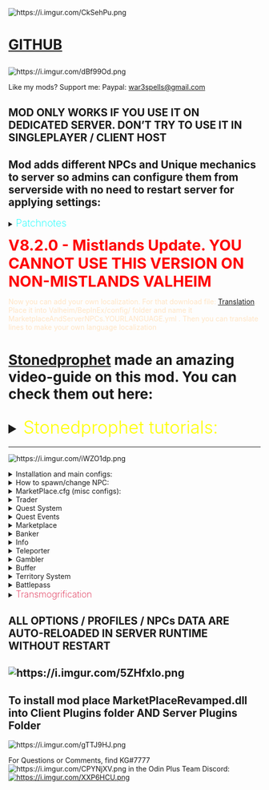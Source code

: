 <p><img src="https://i.imgur.com/CkSehPu.png" alt="https://i.imgur.com/CkSehPu.png"></p>
<h1>
<p><a href="https://github.com/war3i4i/Marketplace">GITHUB</a></p>
</h1>
<p><img src="https://i.imgur.com/dBf99Od.png" alt="https://i.imgur.com/dBf99Od.png"></p>
<p>Like my mods? Support me:
Paypal: <a href="mailto:war3spells@gmail.com">war3spells@gmail.com</a></p>
<h2>MOD ONLY WORKS IF YOU USE IT ON DEDICATED SERVER. DON’T TRY TO USE IT IN SINGLEPLAYER / CLIENT HOST</h2>
<h2>Mod adds different NPCs and Unique mechanics to server so admins can configure them from serverside with no need to restart server for applying settings:</h2>
<details>
  <summary><b><span style="color:aqua;font-weight:200;font-size:20px">
    Patchnotes
</span></b></summary>
<table>
<thead>
<tr>
<th>Version</th>
<th>Changes</th>
</tr>
</thead>
<tbody>
<tr>
<td>7.7.1</td>
<td>1) Now skill level as quest REWARD will not give skill levels if skill level is 0 (professions)<br/>2) Now all configs (including discord config, territory config and MAIN config (that also got changed) ) updating in server runtime without restart<br/>3) Changed discord connector config so you can write your own messages using {0] {1} {2} string formatting<br/>4) Fixed some patrol errors<br/>5) NPC that visible on map will be displayed as quest complete icon if its Talk quest target<br/>6) Fixed bug where every player would be an owner of any admin zone<br/>New territory flags<br/>7) NPC’s now can move if you set their patrol data (example: X0, Y0, X1, Y1, X2, Y2 and so on)<br/>8) Added new NPC name <icon> tag that allows you to add icon to NPC (exampe: <icon>Hammer</icon>), icon may be in-game monster, item or teleporter icon<br/>9) Added caching of teleporter icons<br/>10) Added /zones command to show zones in world<br/>11) Added F8 client GUI to create/remove/edit zones<br/>12) Added new NPC that’s visible on map<br/>13) Added caching of quest descriptions<br/>14) Quests now may have multiple restrictions</td>
</tr>
<tr>
<td>7.7.2-7.7.6</td>
<td>1) Small bugfixes<br/>2) Fixed npc patrol dropping underground because of no collision check<br/>3) Added isModed = true flag for valheim<br/>4) New territory flags were added: CustomPaint, LimitZoneHeight</td>
</tr>
<tr>
<td>7.7.7</td>
<td>1) Max accepted quest count now controlled by option in serverside<br/>2) Updated accepted quests UI. Added scrollview so you can see a lot of quests now. Also accepted quests UI now expandable in height if you drag its bottom border<br/>3) Fixed visible on map npc icon giving error<br/>4) Fixed patrol npc skyrocket in sky</td>
</tr>
<tr>
<td>7.7.8</td>
<td>1) Fixed Jewelcrafting incompatibility<br/>2) Added new API methods for my server control bot</td>
</tr>
<tr>
<td>7.7.9-7.8.2</td>
<td>1) Added new mechanic: Battlepass. (Still it test so no guides atm)<br/>2) Fixed marketplace default NPC models being able to go through (model collider issues)<br/>3) Added marketplace comptibility with ANY EIDF (Extended Item Data Framework) mod, such as my Transmogrification, Jewelcrafting, EpicLoot and so on<br/>4) Items in marketplace now have tooltip in right side with item stats and additional mod effects<br/>5) Added new quest Requirement: HasItem. Example: HasItem: Coins, 500<br/>6) Added new territory flags: LimitZoneHeight, CustomPaint<br/>7) Some additional optimizations<br/>8) Quest system improvements in terms of serverside crashes</td>
</tr>
<tr>
<td>7.8.3</td>
<td>1) Changed marketplace fonts and optimized UI<br/>2) Battlepass fixes<br/>3) Webhooks now having <color> richtext removed</td>
</tr>
<tr>
<td>7.8.4</td>
<td>1) Added german + portugese languages support<br/>2) HOTFIX for bug that doesn’t allow mod to work</td>
</tr>
<tr>
<td>7.8.5</td>
<td>1) Fixed cooking skill bug<br/>2) Fixed marketplace UI sorting by itemname/price/amount/seller text disappear on click</td>
</tr>
<tr>
<td>7.8.6</td>
<td>1) Added Korean language support<br/>2) Fixed possible EIDF item dupe</td>
</tr>
<tr>
<td>7.8.7</td>
<td>1) Now collect and craft quests may also have target level<br/>2) Fixed JC api<br/>3) Added new trader UI buttons: x1, x5, x10, x100</td>
</tr>
<tr>
<td>7.8.8</td>
<td>Fixed Previous Version</td>
</tr>
<tr>
<td>7.8.9</td>
<td>Fixed kill quest sometimes giving double reward</td>
</tr>
<tr>
<td>7.9.0</td>
<td>Fixed problem where item with 5 sockets were shown as 4 sockets max</td>
</tr>
<tr>
<td>7.9.1-7.9.2</td>
<td>1) Bugfixes<br/>Increase max marketplace pric to 10 mil</td>
</tr>
<tr>
<td>7.9.3</td>
<td>Fixed new Jewelcrafting mod version problem with marketplace display</td>
</tr>
<tr>
<td>7.9.4</td>
<td>NPC’s now may have interact sound<br/>New Territory Flag: SnowMask (makes ground with snow only)<br/>New Territory Flag: NoItemLoss. On death inventory kept with player<br/>Bugfixes<br/>Added <speed> tag to Teleporter spot name (read Teleporter guides)<br/>Moved all system Guides to separated github page because of char limit</td>
</tr>
<tr>
<td>7.9.5-7.9.6</td>
<td>Fixed an issue with disconnecting players after few hours</td>
</tr>
<tr>
<td>7.9.7</td>
<td>Added 3 new options in NPC Fasion Menu: Text Font, Text Size, Test Height Offset</td>
</tr>
<tr>
<td>7.9.8</td>
<td>Now Admins using Debug Mod can remove slots (even Expired one’s) from marketplace by clicking “X” button in end of each slot</td>
</tr>
<tr>
<td>7.9.9</td>
<td>Fixed small marketplace bug on trying to sell items<br/>Now “NPC Model Override” can be literally ANYTHING in game: Piece objects (structures), Itemdrops, trees and so on<br/>Please use new model override feature on your own risk since its not being tested yet and may cause a lot of bugs. DO NOT USE VFX’s as model override or model will be gone. If you somehow failed NPC model override then write it chat /npc remove . That will cause all near NPC’s (5 meter range) be removed</td>
</tr>
<tr>
<td>7.9.10</td>
<td>Fixed KeyManager problem for server using same IP</td>
</tr>
<tr>
<td>8.0.0</td>
<td>1) Bugfixes<br/>2) Added new Premium System: Distanced UI that can use NPC profiles without interacting with NPCs. To use go to MarketplaceKG/PremiumSystem/ folder to  edit .cfg file. Hotkey to open UI is L. Alt + ~<br/>3) Added new NPC UI : Save/Load. Opens with C + Interact. Allows you to save NPC appearance and then load it back on another NPC. To save ALL NPCs in your location write /npc save in chat<br/>4) Replaced old localization on LocalizationManager. Now you can add your own localization. For that download file: <a href="https://pastebin.com/7z08xMQq">https://pastebin.com/7z08xMQq</a> . Place it into Valheim/BepInEx/config/ folder and name it MarketplaceAndServerNPCs.YOURLANGUAGE.yml . Then you can translate lines to make your own language localization</td>
</tr>
<tr>
<td>8.0.2</td>
<td>Added few log lines for PremiumSystem</td>
</tr>
<tr>
<td>8.1.0</td>
<td><span style="color:red;">BEFORE INSTALLING 8.1.0 VERSION MAKE SURE TO REMOVE ALL ITEMS FROM MARKETPLACE SINCE AFTER UPDATE IT WILL REMOVE ITEMS OWNERSHIP FROM ALL USERS. ALSO DO THE SAME FOR ALL PLAYER CREATED TERRITORIES<br/></span>New NPC (System) Added: Transmogrification (Paid feature only)<br/>New System added: Quest Events<br/>New quest reward added: Skill_EXP<br/>New quest restriction added: NotFinished<br/>Bugfixes<br/>Now NPC Sounds are mp3 files instead of wav<br/>Now Territories with at least one color less than 0 wont be displayed on map<br/>Added tooltips on hover on any quest reward or trader item<br/>If you will write [questID=autocomplete] then quest will be considered finished without completing it in NPC UI, it will be completed immediately when your quest target is done<br/></td>
</tr>
<tr>
<td>8.1.1</td>
<td>Returned Quest Journal (a little changed)<br/>Fixed NPC sound reverb problem<br/>Fixed player getting skill experience while attacking NPC</td>
</tr>
<tr>
<td>8.1.2</td>
<td>Fixed critical bug that didn’t allow players to join server</td>
</tr>
<tr>
<td>8.2.0</td>
<td>Now mod compatible with mistlands update<br/>Updated NPC + NPC Fashion UI’s<br/>Now Marketplace also saves Crafter Name + Crafter ID<br/>Updated transmog to use ItemDataManager. After update all transmogrified items will be nullified. But because of using ItemDataManager now transmog wont disappear when you upgrade an item + will have much less bugs (armor stand ad so on)<br/>New Territory flags added: NoMist, InfiniteEitr, InfiniteStamina<br/>Small Localization update</td>
</tr>
<tr>
<td>8.2.1</td>
<td>Fixed quest autocomplete tag problem on most quest types. Now it properly works on all Kill, Collect, Craft, Build type quests</td>
</tr>
<tr>
<td>8.2.3</td>
<td>Fixed Jewelcrafting compatibility. <br/>Added new VFX id: 21 to Transmogrification that allows people to chooce any effect manually. <br/>Fixed player territories map showup issue</td>
</tr>
<tr>
<td>8.2.4</td>
<td>Added MagicHeim API (Quest Reward Add MagicHeim EXP, Quest Restriction MagicHeim Level)<br/>Fixed compatibility issue with Marketplace Territories and Jere’s ExpandWorld</td>
</tr>
<tr>
<td>8.2.6</td>
<td>Updated to latest Valheim live version<br/>Added new &lt;image=link&gt; tag for quest name to show preview image<br/>Added PutAll button to Banker<br/>Added Periodic animation to NPC Fashion UI<br/>Fixed Premium UI syncing<br/>Added new territory flag: NoCreatureDrops</td>
</tr>
<tr>
<td>8.2.7</td>
<td>Added new trader format, now Trader may have up to 5 items to exchange in left and right side, also left side items may now also have level required<br/>Quests now may have multiple targets per one quest as rewards and requirements (same format with adding)<br/>Reworked Marketplace UI visuals<br/>Fixed a bug where marketplace prevented items from being able to change rotation / roll<br/>Some code optimizations<br/>Now if you press RIGHT mouse button on “Receive Income” button in Marketplace then income will be added directly to your banker</td>
</tr>
<tr>
<td>8.2.8</td>
<td>All data in DO NOT TOUCH folder now decrypted. Keep in mind that you can’t change that in runtime and if you edit .json file then do it on your own risk<br/>Changed NPC Save / Load UI, changed Marketplace UI, changed Premium UI<br/>Added IsVIP restriction for quests (quest will be shown only for VIP’s)<br/>Fixed trader NeedToKnowMaterial items appear if player doesn’t know materials<br/>Now you can buy particular amount of items from stack in Marketplace<br/>Updated KeyManager<br/>Items in Marketplace cannot be Expired anymore</td>
</tr>
<tr>
<td>8.3.0</td>
<td>Updated for new Valheim version<br/>Bugfixes<br/>Added  Marketplace_GOBLIN, Marketplace_SKELETON, Marketplace_QUESTBOARD, Marketplace_TELEPORTER, Marketplace_DEFAULTNPC as separated models that you can use to override NPC model</td>
</tr>
<tr>
<td>8.3.2</td>
<td>Quest descriptions now may have \n as new line<br/>Territory minimap text fix<br/>Fixed NPC save/load UI problems<br/>Fixed Teleporter map names showup</td>
</tr>
<tr>
<td>8.3.3</td>
<td>Added Groups API for Kill type quests</td>
</tr>
</tbody>
</table>
</details>
<p><span style="font-size: 30px; font-weight:bold; color: red;">V8.2.0 - Mistlands Update. YOU CANNOT USE THIS VERSION ON NON-MISTLANDS VALHEIM
</span></p>
<span style="color: bisque;">
Now you can add your own localization. For that download file: <a href="MarketplaceAndServerNPCs.English.yml" download>Translation</a>.<br>Place it into Valheim/BepInEx/config/ folder and name it MarketplaceAndServerNPCs.YOURLANGUAGE.yml . Then you can translate lines to make your own language localization
</span>
<h1>
<p><a href="https://www.youtube.com/@therealstonedprophet">Stonedprophet</a> made an amazing video-guide on this mod. You can check them out here:</p>
<details><summary><span style="color:yellow;font-weight:300;font-size:35px">Stonedprophet tutorials:</span></summary>
<p> 
<ol>
<li><a href="https://youtu.be/5fR_9Qygkro">https://youtu.be/5fR_9Qygkro</a> (part one)</li>
<li><a href="https://youtu.be/BthPUGOeaeA">https://youtu.be/BthPUGOeaeA</a> (part two)</li>
</ol>
</p>
</details>
</h1>
<hr>
<p><img src="https://i.imgur.com/iWZO1dp.png" alt="https://i.imgur.com/iWZO1dp.png"></p>
<details><summary>Installation and main configs:</summary>
<p> 
<ol>
<li>Ship plugin to all clients and on your dedicated server</li>
<li>After server restart, new folder in BepInEx/config will be created: MarketplaceKG</li>
</ol>
<p><img src="https://i.imgur.com/EnHUG1T.png" alt=""></p>
<p>Each file / folder description:</p>
<ol>
<li>Battlepass folder - contains battlepass configs for Free / Premium rewards and main battlepass config (battlepass name, exp step)</li>
<li>Discord Webhook folder - allows you to configure webhooks for Marketplace notifications (Quest completed, Marketplace item placed, Gambler won)</li>
<li>DO NOT TOUCH - this folder only contains encrypted marketplace related data (players messages, players income, marketplace slots and so on). DO NOT TOUCH this folder since you will lose all your marketplace data if you do so. There are none files you can / need to edit</li>
<li>MapPinsIcons - folder where you can place small-weight icons for Teleporter NPC. But there is also MarketplaceCachedTeleporterIcons folder in clientside which i recommend you to use, instead of adding icons on serverside</li>
<li>PlayerTerritories - folder with json files and .cfg for Player-made territories (Admin territories are inside TerritoryDatabase.cfg)</li>
<li>BankerProfiles.cfg - file for configuring banker NPC’s</li>
<li>BufferDATABASE.cfg - file that contains all your created buffs for Buffer NPC</li>
<li>BufferProfiles.cfg - file for configuring Buffer NPC (you can choose which NPC profile has WHICH buffs from database)</li>
<li>GamblerProfiles.cfg - file for configuring Gambler NPC</li>
<li>LOGS.log - few logs for some marketplace actions (item deposit / withdraw to banker, marketplace item placed, etc)</li>
<li>MarketPlace.cfg - main config that contains small config values for various mechanics</li>
<li>QuestDATABASE.cfg - file where you have all your written quests</li>
<li>QuestProfiles.cfg - file for configuring Quest NPC (you can choose which NPC profile has WHICH quests from database)</li>
<li>ServerInfoProfiles.cfg - file for configuring ServerInfo NPC</li>
<li>TeleportHubProfiles.cfg - file for configuring Teleporter NPC</li>
<li>TerritoryDatabase.cfg - file for configuring territories</li>
<li>TraderProfiles.cfg - file for configuring Trader NPC</li>
<li>TransmogrificationProfiles.cfg - file for configuring Transmogrification NPC</li>
</ol>
</p>
</details>
<details><summary>How to spawn/change NPC:</summary>
<p> 
<ol>
<li>Start the game and join your server</li>
<li>Use any admin mod to enable DEBUG MODE</li>
<li>After enabling debug mode you can open your hammer and “build” NPC you want</li>
</ol>
<p>There are two types of NPC’s: Visible on map and Not Visible on map.</p>
<p><img src="https://i.imgur.com/i4hwElW.png" alt=""></p>
<p><img src="https://i.imgur.com/7A8rr8u.png" alt=""></p>
<p><img src="https://i.imgur.com/IMQ7hpV.png" alt=""></p>
<p>The difference is only that visible on map NPC will have its Pin on map from any distance.</p>
<p><img src="https://i.imgur.com/zlm4GR6.png" alt=""></p>
<p>After placing NPC in Debug Mode you can start applying few changes to it. You can open 2 menus: Main NPC UI and Fashion Menu.</p>
<p><img src="https://i.imgur.com/K6zbBEQ.png" alt=""></p>
<p>Main NPC UI:</p>
<p><img src="https://i.imgur.com/eSOXkyZ.png" alt=""></p>
<ol>
<li>Top buttons - change NPC type (Marketplace, Trader, Info, Teleporter and so on)</li>
<li>Change NPC Profile - NPC profile that will hook data from your <em>NpcType</em>Profiles.cfg</li>
<li>Override NPC Name - Change NPC name to whatever you want</li>
<li>Override NPC Model - Change NPC model to any in-game (even other mod) creature you want</li>
<li>Set Patrol Data - You can make npc walk from one spot to another, or even make a full path for it. Example: 300, 200, 305, 200. It will make your NPC walk from 300 x spot to x 305 spot (5 meters), while Z coord is always 200</li>
<li>Snap To Ground And Rotate - snaps NPC to ground and rotates it to where you look at</li>
<li>Apply - apply changes</li>
</ol>
<p>P.S: Override NPC Model accepts ANY Character (monster) prefab (Troll, Greydwarf, Hatchling, and so on). But monsters will have their own animator.
If you want to use Overriden NPC with Player animation from fashion menu you can add @humanoid to your prefab name.
Example:
Troll@humanoid, Greydwarf@humanoid, Neck@humanoid.
That will give these creature Player animator so they will be able to use emote_wave animations and so on (crafting animations also)</p>
<p>Let’s try it out:</p>
<p>Adding data:</p>
<p><img src="https://i.imgur.com/u5L80rk.png" alt=""></p>
<p>Result:</p>
<p><img src="https://i.imgur.com/kxIKSm6.png" alt=""></p>
<p>Now let’s see Fasion Menu:
(Keep in mind that most fashion prefabs / equipment will only work on Player or Player_Female models override. Armors and such won’t work on monster override models)</p>
<p><img src="https://i.imgur.com/rqGj581.png" alt=""></p>
<ol>
<li>Left Hand - left hand prefab</li>
<li>Right Hand - right hand prefab</li>
<li>Helmet Item - helmet prefab</li>
<li>Chest Item - chest prefab</li>
<li>Legs Item - legs prefab</li>
<li>Cape Item</li>
<li>Left Back Item - left back prefab</li>
<li>Right Back Item - right back prefab</li>
<li>Hair Index - hair index (1 2 3 4 5 and so on)</li>
<li>Hair Color (#hex) - hex color for hair color, example: #ffffff</li>
<li>Skin Color (#hex) - hex color for skin color, example: #ffffff</li>
<li>Model scale - model size (works on any override model)</li>
<li>Interact animation - animation when someone interacts with NPC, example: emote_nonono</li>
<li>Greeting animation - animation when someone comes close to NPC, example: emote_thumbsup</li>
<li>Bye Animation - animation when someone leaves NPC, example: emote_wave</li>
<li>Greeting Text - text when someone comes close to NPC, example: Hello!</li>
<li>Bye Text - text when someone leaves NPC, example: Bye!</li>
<li>Crafting animation index - animation for Player and Player_Female models that turning on crafting state, there are 0 1 2 3 crafting animation states</li>
<li>Beard index - same as hair index, but for beard</li>
<li>Beard color (#hex) - hex color for beard color, example: #ffffff</li>
</ol>
<p>Now let’s write some random data:</p>
<p><img src="https://i.imgur.com/xK0Kywc.png" alt=""></p>
<p>Result:</p>
<p><img src="https://i.imgur.com/ULo443R.png" alt=""></p>
<p><img src="https://i.imgur.com/lFzK72V.png" alt=""></p>
<p>Now that we learned how to spawn / edit NPC’s lets try to configure some of those from serverside</p>
</p>
</details>
<details><summary>MarketPlace.cfg (misc configs):</summary>
<p> 
<p><img src="https://i.imgur.com/48FkIqM.png" alt=""></p>
<ol>
<li>ItemMarketLimit - limit of slots a player can post in Marketplace</li>
<li>BlockedPlayers - SteamID list of players that can’t post items in Marketplace</li>
<li>VIPplayersList - SteamID list of players that are VIPs (less taxes)</li>
<li>MarketTaxes - taxes for Marketplace items (non-VIP users)</li>
<li>VIPplayerTaxes - taxes for Marketplace items (VIP users)</li>
<li>CanTeleportWithOre - define if players can teleport with ore in Teleporter NPC</li>
<li>MarketSellBlockedPrefabs - prefabs that players cannot sell on marketplace</li>
<li>FeedbackWebhookLink - Feedback NPC webhook link</li>
<li>ServerCurrency - currency to use in Marketplace. If you have your own prefab - analogue of Coins you can write it here</li>
<li>BankerIncomeTime - how often (HOURS) banker will give players income</li>
<li>BankerIncomeMultiplier - each #BankerIncomeTime (hours) will add income with multiplier. Example: if player has 100 coins in bank and multiplier is 0.1, then each BankerIncomeTime he will have 100 + 100 * 0.1 (110). Then 110 + 110 * 0.1 = 221. And so on</li>
<li>BankerVIPIncomeMultiplier - same as upper, but for VIP players</li>
<li>MarketSlotExpirationTime - how many hours should pass, so that player marketplace slot will expire (won’t be shown in marketplace list anymore)</li>
<li>GamblerEnableWinNotifications - enable global chat win notifications when someone wins something in gambler NPC</li>
<li>AllowMultipleQuestsScore - if set to true, then if player has 2 quests with same target, upon adding quest score it will be added to BOTH quests instead of just one</li>
<li>MaxAcceptedQuests - maximum number of quests that player can have accepted at once</li>
<li>BattlepassVIPlist - SteamID list of players that are VIPs in Battlepass</li>
</ol>
</p>
</details>
<details><summary>Trader</summary>
<p> 
Trader NPC allows you to set items to be exchanged. Item A x number will be exchanged for Item B x number.
<p>To start with let’s make our trader profile in TraderProfiles.cfg:</p>
<p><img src="https://i.imgur.com/cYxd3gH.png" alt=""></p>
<p>The data format is:</p>
<p>ItemA, ItemA quantity, ItemB, ItemB quantity, ItemB level (If needed)</p>
<p>For example i want to make a trader that will trader 100 coins for 1 swordiron level 2, and trade 1 wood for 10 Rubies:</p>
<p>My profile will look like that:</p>
<pre><code>[TestTrader]
Coins, 100, SwordIron, 1, 2
Wood, 1, Ruby, 10
</code></pre>
<p>Adding that to TraderProfiles.cfg</p>
<p><img src="https://i.imgur.com/PSpqNPL.png" alt=""></p>
<p>(As in any other NPC you are able to add as many profiles as you want so you can have 100 different NPCs trading different items)</p>
<p>Now let’s assign profile to our trader NPC:</p>
<p><img src="https://i.imgur.com/BjPrHIS.png" alt=""></p>
<p>On interact trader UI will open:</p>
<p><img src="https://i.imgur.com/WMFaYl4.png" alt=""></p>
<p>Because i have wood and coins in my inventory i can actually exchange that. On clicking big green &gt; (arrow) button in middle i will exchange item A on item B.</p>
<p>Also you can add Pets as trader items. Example: Stone, 100, Wolf, 1, 5. Will exchange 100 stone on one pet wolf level 5</p>
<p>Let’s add another profile with pets only!</p>
<pre><code>[PetsTrader]
Stone, 100, Wolf, 1, 5
Ruby, 25, Boar, 10, 2
</code></pre>
<p><img src="https://i.imgur.com/10OELul.png" alt=""></p>
<p>Assigning PetsTrader profile to our NPC will give us this result:</p>
<p><img src="https://i.imgur.com/W4YHMKr.png" alt=""></p>
<p>Note that wolf level 5 is 4 stars because stars starts from 0 and level starts from 1. Same for Boar</p>
<p>On top right you have x1, x5, x10 , x100 modifier buttons so player can change exchange rate for faster trading. Note that it applies original rate so Coins, 5, Wood, 1 on exchange rate x100 will be 500 coins to 100 wood</p>
<h1>Since 8.2.7 Marketplace trader got one more data format you can use</h1>
<p>New format allows you to use up to 5 Needed Items and 5 Given Items. Also with new format left-side items may also have level (quality) requirement. Format:</p>
<pre><code>Item, Quality, Level(IF NEEDED), Item2, Quality2, Level2(IF NEEDED),.... = Item, Quality, Level (IF NEEDED), Item2, Quality2, Level2 (IF NEEDED),....
</code></pre>
<p>Example:</p>
<pre><code>BlackMetal, 1, AxeBlackMetal, 1, 9, Coins, 25 = AxeBlackMetal, 1, 10, Wood, 123
</code></pre>
<p>^ will give you this result:</p>
<p><img src="https://i.imgur.com/tkb8MM5.png" alt=""></p>
<p>Keep in mind that you can still use old format in same profile. Example:</p>
<pre><code>[test]
SwordIron, 1, 9, Ruby, 666 = SwordIron, 1, 10
BlackMetal, 1, AxeBlackMetal,1,9, Coins, 25 = AxeBlackMetal, 1,10, Wood, 123
Coins, 0 = AxeBlackMetal, 1, 9
Coins, 0, BlackMetal, 5
</code></pre>
<p>Result will be:</p>
<p><img src="https://i.imgur.com/eTT5SbT.png" alt=""></p>
</p>
</details>
<details><summary>Quest System</summary>
<p> 
<p>In order to create your own Quests you would need to focus on two file: QuestDATABASE.cfg and QuestProfiles.cfg</p>
<p><img src="https://i.imgur.com/4l2Kshv.png" alt=""></p>
<p>QuestDATABASE.cfg - a file that contains ALL your created quests. Think about it as a place where all your quests getting their ID there, so later you can add that ID to QuestProfiles NPC</p>
<p>QuestProfiles.cfg - a file that allows you to distribute quests into NPC profiles. You may have 5 NPCs giving SAME quest, as well as 10 NPCs giving different quests</p>
<p>So… Let’s create our own first quest! First think you should do is to create a new Quest in QuestDATABASE.cfg.</p>
<p>Here’s the quest structure:</p>
<pre><code>[QuestID]
QuestType
Name
Description
Quest Target Prefab , Amount, Min Level (min level works only on Kill quest in order to set minimum level or target you need to kill)
QuestRewardType: Item/Skill/Pet: prefab, Amount, Level
In-Game Days Cooldown
QuestRequirementType: Skill/OtherQuest/GlobalKey: Name, MinLevel (only use with Skill requirement)
</code></pre>
<p><span style="color:aqua;"> NOTE: If you want quest to be able to autocomplete (no need to speak again with npc and press “Complete” button after score is 100%), then you can write [QuestID=autocomplete]
</span></p>
<p>There are 6 types of quests: Kill, Collect, Harvest, Craft, Talk and Build:</p>
<pre><code>1) Kill - a quest where the Target is a Character (any creature) prefab. You can set minimum level of target creature to kill
2) Collect - a quest where the Target is an Item prefab. Please note that COLLECT is the only quest type that actually TAKES item from player inventory in order to be finished
3) Harvest - a quest where the Target is a Pickable prefab. Example: Pickable_Carrot, Pickable_Stone and so on. For adding score to this quest you would need to Harvest any of those &quot;farm&quot; prefabs
4) Craft - a quest where the Target is a Item prefab. You can set an item level that should be crafted or leave it 1
5) Talk - a quest where the Target is a full NPC name. After interacting with NPC target quest will autocomplete and rewards will be given
6) Build - a quest where the Target is a Piece prefab. Please note that prefabs that you build for quest target won't return any resources on destroy
</code></pre>
<p>Quest rewards type:</p>
<pre><code>1) Item - a reward where the Target is an ItemDrop prefab. You can set amount and level of given item
2) Skill - a reward where the Target is Skill name. Example Skill: Run, 10. Will give +10 levels of run skill to player who finished a quest
3) Pet - a reward where the Target is a Tameable Creature prefab that will spawn already tamed. You can set amount and level of given pet
4) Skill_EXP - a reward where the Target is Skill name. Example Skill_EXP: Run, 100. Will give +100 exp of run skill to player who finished a quest
5) EpicMMO_EXP  - a reward where the Target is amount of exp. Example EpicMMO_EXP: 100. Will give +100 exp of EpicMMO skill to player who finished a quest
6) Battlepass_EXP - a reward where the Target is amount of exp. Example Battlepass_EXP: 100. Will give +100 exp of Battlepass skill to player who finished a quest
7) MH_EXP - a reward where the Target is amount of exp. Example MH_EXP: 100. Will give +100 exp of MagicHeim experience to player who finished a quest
</code></pre>
<p>Quest Requirements Types:</p>
<pre><code>1) Skill - example: Skill: Run, 10. Will make so that only if you have skill Run at least 10 levels you can accept this quest
2) OtherQuest - example: OtherQuest: MyQuestID123. Will make so that only if you have completed quest with ID MyQuestID123 you can accept this quest
3) GlobalKey - example: GlobalKey: defeated_gdking. Will make so that quest is only acceptable if yagluth was killed on server
4) EpicMMO_Level - example: EpicMMO_Level: 20. Will make so that quest is only acceptable if player has at least 20 EpicMMO levels (other mod API)
5) HasItem - example: HasItem: SwordIron. Will make so that quest is only acceptable if player has at least 1 SwordIron in inventory
6) NotFinished - example: NotFinished: MyQuestID123. Will make so that quest is only acceptable if player has NOT finished quest with ID MyQuestID123
7) IsVIP - example: IsVIP . Will make so that quest is only acceptable if player is VIP
8) MH_Level - example: MH_Level: 20. Will make so that quest is only acceptable if player has at least 20 MagicHeim levels (other mod API)
</code></pre>
<p>Please note that Quest Targets, Quest Rewards and Quest Requirements may be multiple in one quest. You can add them as much as you want with | symbol. Example:</p>
<pre><code>Item: SwordIron, 1, 5 | Pet: Wolf, 2, 10 | Skill: Run, 2 | Item: Coins, 100
</code></pre>
<p>^ quest will give 1 Iron Sword level 5, 2 Wolves level 10, +2 levels of Run skill and 100 coins</p>
<p>Same for requirements:</p>
<pre><code>OtherQuest: MyQuest123 | HasItem: PickaxeIron | Skill: Run, 10
</code></pre>
<p>^ quest will be only acceptable if player has completed quest with ID MyQuest123, has at least 1 PickaxeIron in inventory and has at least 10 levels of Run skill</p>
<p>So… Now that we know all of these things lets create our first quest! I will create a quest where player will need to kill 10 wolves and get 100 Coins + Iron Sword level 3 as a reward with no quest requirements (i will leave it to None). I will set quest cooldown to be 10 in-game days (5 hours real time)</p>
<p>My quest looks like that:</p>
<pre><code>[MyTestQuest1]
Kill
This is my first quest!
And this is my first quest description!
Wolf, 10 | Skeleton, 5
Item: SwordIron, 1, 3 | Item: Coins, 100
10
None
</code></pre>
<p>Now we can add this data to out QuestDATABASE.cfg file:</p>
<p><img src="https://i.imgur.com/ejk2NIl.png" alt=""></p>
<p>After that we are able to give this quest to any NPC profile we create in QuestProfiles.cfg</p>
<p>I will create NPC profile named TestQuests and add my quest to it:</p>
<p><img src="https://i.imgur.com/rhuUwUh.png" alt=""></p>
<p>Now let’s assign this profile to our NPC:</p>
<p><img src="https://i.imgur.com/ba3gJUh.png" alt=""></p>
<p>On iteract with NPC you should get your result!</p>
<p><img src="https://i.imgur.com/lleU3rp.png" alt=""></p>
<p><img src="https://i.imgur.com/c4FHGqG.png" alt=""></p>
<p>As you can see I didn’t specify the Wolf target level (Wolf, 10). So it will by default be level 0 (0 stars). So killing any Wolf will be acceptable for this quest.</p>
<p>Let’s take quest and try it out!</p>
<p><img src="https://i.imgur.com/nVKKAud.png" alt=""></p>
<p>Note that Kill, Collect, Harvest quests will have a markers about target. You can disable marker in local Marketplace config on client</p>
<p><img src="https://i.imgur.com/GQKiXZG.png" alt=""></p>
<p>On killing wolf i get score 1/10</p>
<p><img src="https://i.imgur.com/RIOapFp.png" alt=""></p>
<p>Now let’s change our quest a little. I will change Wolf, 10 to Wolf, 10, 2. This will make so that only wolves level 2 or higher (2 stars) will be acceptable for this quest</p>
<p><img src="https://i.imgur.com/hgInMiO.png" alt=""></p>
<p>As you can see our quest target in-game changed:</p>
<p><img src="https://i.imgur.com/ZjP5S3z.png" alt=""></p>
<p><img src="https://i.imgur.com/r47i7qA.png" alt=""></p>
<p>Only wolf with 2 stars and higher now acceptable as quest target. You can see that by quest marker above wolf’s head</p>
<p>After finishing quest you can come to same NPC that gave it to you and click “Complete” button to receive rewards.</p>
<p><img src="https://i.imgur.com/5qZiacv.png" alt=""></p>
<p><img src="https://i.imgur.com/tlMY7jW.png" alt=""></p>
<p>If quest cooldown is lower than 5000 days then it will be still visible in Quest UI. Use quest cooldown 10000+ for one-time quests</p>
<p>Some Quick Screenshots with few other quest types:</p>
<p>Database:
<img src="https://i.imgur.com/IzGyHHV.png" alt=""></p>
<p>Profiles:
<img src="https://i.imgur.com/nJTMq4r.png" alt=""></p>
<p>Results:</p>
<p>Markers on Build quest targets
<img src="https://i.imgur.com/AGJ4bGI.png" alt=""></p>
<p>Markers on harvest + collect targets
<img src="https://i.imgur.com/Rr3SMac.png" alt=""></p>
<p>Markers on Talk Targets</p>
<p><img src="https://i.imgur.com/Ejrhf5u.png" alt=""></p>
<p>Good luck with creating your own quests!</p>
</p>
</details>
<details><summary>Quest Events</summary>
<p> 
Quest Events allows you to "attach" events and actions to particular quests created in QuestDatabase.cfg
<p>Possible events:</p>
<pre><code>OnAcceptQuest - when player accepts quest
OnCancelQuest - when player cancels quest
OnCompleteQuest - when player completes quest (successfully)
</code></pre>
<p>Possible actions:</p>
<pre><code>GiveItem - example: GiveItem: SwordIron, 1, 5. Will give player 1 Iron Sword level 5
GiveQuest - example: GiveQuest: MyQuestID123. Will give player quest with ID MyQuestID123
RemoveQuest - example: RemoveQuest: MyQuestID123. Will remove quest with ID MyQuestID123
Spawn - example: Spawn, Wolf, 5, 2. Will spawn 5 wolves level 2 (near)
Teleport - example: Teleport, 100, 100, 100. Will teleport player to x100, y100, z100
Damage - example: Damage, 100. Will deal 100 damage to player
Heal - example: Heal, 100. Will heal player for 100 health
PlaySound - example: PlaySound, MySound. Will play sound MySound
</code></pre>
<p>Data Format:</p>
<pre><code>[questID]
Event: Action, arguments
</code></pre>
<p>Example:
<img src="https://i.imgur.com/Qcp98Rx.png" alt=""></p>
<p>You are not limited in using one event and action once, you can add as many same events as you want to with different actions, example:</p>
<pre><code>[TestQuest]
OnAcceptQuest: GiveItem, SwordIron, 1, 5
OnAcceptQuest: GiveItem, Coins, 100, 1
OnAcceptQuest: Heal, 5000
</code></pre>
</p>
</details>
<details><summary>Marketplace</summary>
<p> 
<p>The only NPC that doesn’t really need anything to be configured. Its working out of box.</p>
<p><img src="https://i.imgur.com/Av5NuBe.png" alt=""></p>
<p>To sell items click “Sell” tab =&gt; choose item you want to sell =&gt; choose quantity / price and click “Sell”</p>
<p><img src="https://i.imgur.com/Js9QC2r.png" alt=""></p>
<p>After clicking “Sell” item should appear in “BUY” tab with all other items. If you’re slot owner you can click on it and “Cancel” your sell.</p>
<p><img src="https://i.imgur.com/QKmf1Gl.png" alt=""></p>
<p>When someone will buy your item you will get currency in “Income: 0 (it will be bigger when you sell)”. To redeem your gold just click + button (Income). Currency will be added to your inventory</p>
<p>Marketplace supports all Custom Item data mods, such as EpicLoot, Jewelcrafting, Professions and such</p>
</p>
</details>
<details><summary>Banker</summary>
<p> 
Banker is an NPC that allows you to deposit / withdraw your items in bank. Also if you set Banker Income and Banker Income Time in Marketplace.cfg then each N hours (Banker Income Time) every player will get % Income to their bank resources.
<p>To create a Banker profile go to BankerProfiles.cfg and add a new profile:</p>
<p><img src="https://i.imgur.com/n7TZqfI.png" alt=""></p>
<p>I want to make a Banker profile that will accept Coins + Rubies. For that i would need to add profile [profileName] and add acceptable items on each new line</p>
<p><img src="https://i.imgur.com/Zt1lTbw.png" alt=""></p>
<p>Let’s assign Banker profile to our Banker NPC in-game:</p>
<p><img src="https://i.imgur.com/dQriWbn.png" alt=""></p>
<p>On Interact with NPC you should see this:</p>
<p><img src="https://i.imgur.com/KlarEFR.png" alt=""></p>
<p>Green number = resource amount in bank account. Bottom text = inventory amount</p>
<p>So if i want to deposit (put) 250 coins into bank i would need to write “250” and press “+” :</p>
<p><img src="https://i.imgur.com/f22k5fQ.png" alt=""></p>
<p><img src="https://i.imgur.com/SFOAvma.png" alt=""></p>
<p>As you can see now i have 250 coins in bank that will be kept there forever and getting income if server admin wants to be so</p>
<p>You may have multiple banker NPCs with different slots (resources) to keep your items in. For example you can have 1 banker that will keep your coins and another one that will keep your rubies</p>
<p>Think about banker as a “global” big chest with infinite space :D</p>
</p>
</details>
<details><summary>Info </summary>
<p> 
<p>NPC will read info from ServerInfo.cfg and display that on GUI.
Rich text markers can be applied to text you write
ServerInfo npc uses “default” profile by default. But you can add as many info profiles you want (same as Trader NPC profiles). Example below:</p>
<p><img src="https://i.imgur.com/JSZ90if.png" alt=""></p>
<p><img src="https://i.imgur.com/cwOiOsO.png" alt=""></p>
<p><img src="https://i.imgur.com/MfZXnVH.png" alt=""></p>
<p>To add data you need to create profile with [ProfileName], and then uder it you can write info you need. Later just assign this profile to Info NPC and it will show it.
Non-profiled text will be applied to every new Info NPC with “default” profile.</p>
</p>
</details>
<details><summary>Teleporter</summary>
<p> 
<p>NPC acts as teleport-hub but all in one. Its profile/data controlled by BepInEx/MarketplaceKG/TeleportHubProfiles.cfg</p>
<p><img src="https://i.imgur.com/pTjanHG.png" alt=""></p>
<p><img src="https://i.imgur.com/MpIGCz8.png" alt=""></p>
<p>To Add new teleport spots you need to add them new line each with structure: Spot Name, X coord, Y coord, Z coord, Icon name</p>
<p>You can add Icons in BepInEx/config/MarketplaceKG/MapPinsIcons folder</p>
<p><img src="https://i.imgur.com/yZVRMLF.png" alt="https://i.imgur.com/yZVRMLF.png"></p>
<p>I recommend you to use 32x32 icons.
Also you can write ItemPrefab name instead of icon in order to use its icon as map pin
When you click Interact on Teleporter NPC with profile you will open map and it will show pins to you. After Left Mouse click on icon you will teleport to XYZ coords of spot.</p>
<p><img src="https://i.imgur.com/Hoy6Gg1.png" alt="https://i.imgur.com/Hoy6Gg1.png"></p>
<p>XYZ COORDS SHOULD BE INTEGERS VALUE ONLY (5.6 &lt;= WRONG, 5 &lt;= good)</p>
<p>If you want to make teleport not instant but be more like “magic” teleport, then you can add &lt;speed=value&gt; parameter to teleport spot name</p>
<p>Example:</p>
<p>Spawn &lt;speed=10&gt;, 0,30,0</p>
<p>That will make teleport to spawn not instant but more magic-alike with speed of 10 meters / second</p>
</p>
</details>
<details><summary>Gambler</summary>
<p>
<p>An NPC that can be placed by admin. The gambler NPC requires items to activate, typically coins. The Gambler offers a list of items and a set amount of which the player can win. So for example a gambler can have ten items in the list, allow two of them to be won, and set a price to roll a chance at winning.</p>
<p>It is possible to combine an admin placed territory at NPC locations if you feel that is right for your server environment. This can provide a safe haven for players while interacting with NPC’s. The territory area will also announce itself when entering which can add ambience to the zone. Refer to the Territories reamde for more info on setting up a territory zone.</p>
<p>All NPC placed characters can be altered to include looks, clothing, interactions, patrol options, greetings, animations, salutations, etc. Refer to the “how to spawn/change section” readme for more info on setting up and altering NPC’s.<br>
<br>
<br>
<b>To add a new profile</b> you need to write [ProfileName=ItemsPerRollCount] , and then on a new line add an item list for it (<u>max 10 items</u>, first item is ITEM NEEDED TO ROLL): RollItemPrefab, RollItemCount, Item1, Item1count, Item2, Item2Count, Item3, Item3Count…<br>
Item counts can be variable as seen below.
<br></p>
<p>Example:</p>
<p>[test=2]<br>
Coins, 10, SwordIron, 1, Tar, 30-50, Wood, 1-100</p>
<p>^ This will add a profile to gambler with 2 items per roll count (he can take 2 items out of 3 in the list)<br>
Player will need 10 coins per roll, Items are: Sword iron (one), Tar (from 30 to 50 randomly), Wood (from 1 to 100) randomly</p>
<br> 
More Examples:  
<p>[gmeadows=3]<br>
Coins, 250, SpearBronze, 1, Tar, 3-5, Wood, 25, ArrowFire, 20-30, FineWood, 20, Stone, 25, ArrowWood, 20-30, Feathers, 15, MeadTasty, 3-5, TurnipStew, 2-3, ArmorTrollLeatherChest, 1, QueensJam, 3-5, FishRaw, 10, ArrowFlint, 20-30, ArmorTrollLeatherLegs, 1, Coal, 25</p>
<p>[gswamp=3]<br>
Coins, 500, AtgeirBronze, 1, ArrowFire, 30-50, ArrowBronze, 20-30, FineWood, 40, Stone, 50, ArrowIron, 10-20, Feathers, 20, MeadTasty, 3-5, TurnipStew, 3-5, ArmorRootChest, 1, OdinsDelight, 2-3, TeriyakiSalmon, 3-5, BoneArrow, 20-30, ArmorRootLegs, 1, Coal, 35</p>
<p>[gmountain=3]<br>
Coins, 1000, AtgeirIron, 1, Tar, 30-50, ArrowPoison, 50, FineWood, 60, Stone, 75, ArrowObsidian, 50, Feathers, 25, MeadTasty, 3-5, TurnipStew, 5-10, ArmorFenringChest, 1, OdinsDelight, 3-5, HoneyTeriyakiSalmonWrap, 3-5, BoneArrow, 30-50, ArmorFenringLegs, 1, Coal, 50</p>
</p>
</details>
<details><summary>Buffer</summary>
<p> 
<p>Buffer<br>
is a placeable npc that can be set in the world with pre-configured “buffs” that can be temporarily enabled on the players items. When a player interacts with the npc they can choose from what type of buff they want and on what inventory item it gets placed.</p>
<p>It is possible to combine an admin placed territory at NPC locations if you feel that is right for your server environment. This can provide a safe haven for players while interacting with NPC’s. The territory area will also announce itself when entering which can add ambience to the zone. Refer to the Territories reamde for more info on setting up a territory zone.</p>
<p>All NPC placed characters can be altered to include looks, clothing, interactions, patrol options, greetings, animations, salutations, etc. Refer to the “how to spawn/change section” readme for more info on setting up and altering NPC’s.<br>
<br></p>
<p>Buffs
The Database config is a file with ALL Your buffs. Here you will need to add all buffs so later you can use them in NPC profiles that you setup.</p>
<p>Each buff should have a UNIQUE name (it will be its own Unique ID). Buff should have a layout like this:</p>
<p>[UniqueName]<br>
Name<br>
Duration (seconds)<br>
Buff Icon (Can be taken from monster prefab name or item prefab name)<br>
Price prefab name, Price count<br>
Buff modifiers<br>
Buff visual effect<br>
Buff group</p>
<p>Example:</p>
<p>[TestBuff]<br>
First buff i created<br>
180<br>
SwordIron<br>
Coins, 1<br>
ModifyAttack = 1.5<br>
vfx_Burning<br>
Combat</p>
<p>^ Creates buff with duration 180 sec, icon = SwordIron icon,  price = 1 coin, Modifiers are ModifyAttack x1.5,
visual effect is burning and group is Combat.<br>
<br></p>
<br>
Modifiers   
All possible modfifiers: ModifyAttack, ModifyHealthRegen, ModifyStaminaRegen, ModifyRaiseSkills, ModifySpeed, ModifyNoise,
ModifyMaxCarryWeight, ModifyStealth, RunStaminaDrain, DamageReduction   
<p>Note: Multiple buffs can be applied at once by putting a “,” between them such as;<br>
ModifySpeed = 1.2, ModifyNoise = 1.4</p>
<p>One “buff” can have nine different modifiers, and the Buff Group combines Buff modifiers into one group. This is done only for balancing, so you can make cheap buffs, normal buffs, and high-priced buffs.<br>
Note: If buffs are in the same group then player would be able to buy only ONE BUFF OUT OF GROUP at a time. See below there are two examples in the “exploration” group, so only one could be purchases/applied at a time.<br>
<br></p>
<p>Profiles<br>
Buffs need to be applied to an NPC profile in order to work. To add a new profile you need to write [ProfileName] , and on a new line add buffer list for it (buff unique IDs from BufferDATABASE.cfg)</p>
<p>[MeadowsBuffs]<br>
TestBuff1, TestBuff2</p>
<p>^adds MeadowsBuffs profile to the buffer NPC with 2 buffs taken from buff database config file.</p>
<br>
More Examples:
<p>[Stealth]
Stealth Increase<br>
2400<br>
HelmetTrollLeather<br>
Coins, 300<br>
ModifyStealth = 5<br>
None<br>
Exploration</p>
<p>[Speed]<br>
Swiftness<br>
1600<br>
TankardOdin<br>
Coins, 150<br>
ModifySpeed = 1.5<br>
None<br>
Speed</p>
<p>[Run]<br>
Running Increase<br>
1800<br>
GlowingMushroom<br>
Coins, 500<br>
ModifyStaminaRegen = 2, ModifySpeed = 2<br>
vfx_GodExplosion<br>
Exploration</p>
<p>[Tenacity]<br>
Toughness increase<br>
900<br>
HelmetDrake<br>
Coins, 500<br>
DamageReduction = 0.30<br>
vfx_creature_love<br>
Toughness</p>
<p>[Assault]<br>
Fighting increase<br>
600<br>
FlametalOre<br>
Coins, 500<br>
ModifyAttack = 2<br>
vfx_fir_oldlog<br>
Rage</p>
<p>Note: you can view all the in-game VFX by using easy spawner and searching for vfx.<br>
some common useful ones are vfx_HealthUpgrade, vfx_lootspawn, vfx_odin_despawn, vfx_offering, vfx_perfectblock, vfx_odin_despawn</p>
</p>
</details>
<details><summary>Territory System</summary>
<p> 
<p>Territories can be created to provide a special area. They can be used to provide a place for marketplace npc’s, a PVP arena, a safe haven for a town, really the possibilities are up to you. Territories are outlined by coordinates and the actions allowed or disallowed inside a territory are defined by “flags”. Territories can be set by admins, but can also be placed by players if enabled in config.</p>
<p>Territory config parameters:</p>
<p>[ZoneName]<br>
Shape type: Circle, Square<br>
X pos, Z pos, Radius<br>
Red Color, Green Color, Blue Color, True/False Show Territory on water
Zone Flags seperated by comma if multiple<br>
Owners SteamID seperated by comma if multiple</p>
<p>Note the use of standard html styles like adding color, bold text, italics, size etc.</p>
<p>Example of admin configured territory in the territorydatabase.cfg file:</p>
<p>[Traning  Arena]<br>
Circle<br>
100, 300, 500, false
255, 0, 0<br>
NoInteractDoors, CustomEnvironment = Clear, NoPickaxe, PvpOnly<br>
None<br>
^ Will create a circular zone at X 100 and Z 300 with Radius 500 and color RED and custom flags.</p>
<p>Also, if you will have multiple areas with similar names you can put @1, @2 behind the name to differentiate them.</p>
<p>[Trader@1]<br>
Circle<br>
-4784, 3967, 30<br>
138, 43, 226, false<br>
NoBuild, NoBuildDamage, NoPickaxe, ForceBiome = 4, PeriodicHealALL = 2, NoMonsters, NoDeathPenalty, InfiniteFuel, NoStructureSupport, NoInteractCraftingStation, NoInteractItemStands, NoAttack, NoInteractItems<br>
76543210123456789, 7656789876543211,</p>
<p>[Trader@2]<br>
Square<br>
784, -588, 20<br>
238, 99, 101, false<br>
NoBuild, NoBuildDamage, NoPickaxe, ForceBiome = 4, PeriodicHealALL = 2, NoMonsters, NoDeathPenalty, InfiniteFuel, NoStructureSupport, NoInteractCraftingStation, NoInteractItemStands, NoAttack, NoInteractItems<br>
76543210123456789, 7656789876543211,</p>
<p>###Territories flags are as follows:</p>
<pre><code>    None
    PushAway  
    NoBuild  
    NoPickaxe  
    NoInteract  
    NoAttack  
    PvpOnly  
    PveOnly  
    PeriodicHeal = Integer Value
    PeriodicDamage = Integer Value 
    PeriodicHealALL = Integer Value 
    IncreasedPlayerDamage = Integer Value 
    IncreasedMonsterDamage = Integer Value 
    NoMonsters  
    CustomEnvironment = Clear, Twilight_Clear, Misty, Darklands_dark, Heath clear, DeepForest Mist, GDKing, Rain, LightRain, ThunderStorm, Eikthyr, GoblinKing, nofogts, SwampRain, Bonemass, Snow, Twilight_Snow, Twilight_SnowStorm, SnowStorm, Moder, Ashrain, Crypt, SunkenCrypt        MoveSpeedMultiplier = Integer Value 
    NoDeathPenalty  
    NoPortals  
    NoInteractPortals 
    ForceGroundHeight = Integer Value 
    ForceBiome = 1 (Meadows), 2 (Swamp), 4 (Mountain), 8 (BlackForest), 16 (Plains), AshLands, DeepNorth, Ocean, Mistlands
    AddGroundHeight = Integer Value 
    NoBuildDamage  
    MonstersAddStars  
    InfiniteFuel  
    NoInteractItems  
    NoInteractCraftingStation  
    NoInteractItemStands  
    NoInteractChests  
    NoInteractDoors  
    NoStructureSupport  
    CustomPaint = paved
    LimitZoneHeight = Integer Value 
    SnowMask  (creates a snow covered environment)
    NoItemLoss
    SnowMask
    NoMist
    InfiniteEitr
    InfiniteStamina
</code></pre>
<p>If territory will have at least one color less than 0 (-1, -10 and so on) then it won’t be shown on map, but still will function</p>
<p>Territories can also be set by players if enabled in the PlayerTerritories config file. The amount of territories a player can create, the radius, and the allowed flags can be set in the file.</p>
<p>When a player presses F8 a menu will appear and the player can enter coordinates for their new territory. Those settings will be saved in a json file in the PlayerTerritories folder beside the config file.</p>
</p>
</details>
<details><summary>Battlepass</summary>
<p> 
<p>Battlepass<br>
is a reward system for players on a server. It allows the admin to set items as rewards, and players can claim their reward when they have accumulated enough experience points. The admin will need to create quests or find some other way to award battlepass experience to the players.</p>
<p>The battlepass folder contains a main config, a config for free rewards, and another for premium rewards. To add players to the premium list you must enter their Steam Ids in the main marketplace.cfg file in the section “BattlepassVIPlist”. Only those players will have access to premium rewards.</p>
<p>The main config has two options. First is the battlepass name which is a unique name. Be careful choosing the name because after changing the battlepass name it will drop all experience / rewards for the previous battlepass name, meaning all players accumulated experience will be lost if you change the name mid-season.</p>
<p>The second option is the battlepass experience step. This can be whatever integer value you wish. This value should correlate with the amount of experience being awarded through quests. If the experience step is set to 50 then you may wish to give smaller experience rewards from quests like 10 or 15 per quest completed. However, if you set the steps to 200 then you will need to increase the amount given for quests to accomodate.</p>
<p>Finally, if you want to skip a level then simply do not include the “reward level”. For example, if you want to have a reward at level 2 and then the next at level 5 all you have to do is not include a reward level for the levels in between. For example, go straight from level 3 to level 7.</p>
<p>Format
The format for creating the rewards is the same for either free or premium. The format for entering rewards is [unique name = reward level] , followed by the reward on the next line. The format of the reward is item name,amount,item level</p>
<p>Example:<br>
[food is good = 1]<br>
Carrot,5,0</p>
<p>More Examples:</p>
<p>[reward = 1]<br>
ArmorTrollLeatherLegs,1,0</p>
<p>[reward = 2]<br>
ArmorTrollLeatherChest,1,0</p>
<p>[reward = 3]<br>
HelmetTrollLeather,1,0</p>
<p>[reward = 4]<br>
CapeTrollHide,1,0</p>
<p>[reward = 5]<br>
BowFineWood,1,0</p>
<p>[reward = 6]<br>
SpearChitin,1,0</p>
<p>[reward = 7]<br>
ArmorIronLegs,1,0</p>
<p>[reward = 8]<br>
ArmorIronChest,1,0</p>
<p>[reward = 9]<br>
HelmetIron,1,0</p>
</p>
</details>
<details><summary><span style="color:crimson;font-weight:200;font-size:18px">Transmogrification</span></summary>
<p> 
<p>Transmogrification is a system that allows your players to give their equipment any other item appearance in game.</p>
<p>As server admin you can configure which npc / profile will give which skins to use.</p>
<p>Transmogrification is a Paid-feature in Marketplace so in order to use it you need to buy access. If you want to use it please contact KG#7777 (discord).</p>
<p>In order to start configuring the system go to marketplace folder and open TransmogrificationProfiles.cfg.</p>
<p>Data Format:</p>
<pre><code>[ProfileName]
SkinPrefab, Price Prefab, Price Amount, Skip TypeCheck true/false, Special VFX ID (optional)
</code></pre>
<p>To add more items to profile add them on new line.
Example:</p>
<pre><code>[TestProfile]
SwordIron, Coins, 10, false
SwordIron, Coins, 20, false, 2
SwordIron, Coins, 50, false, 20
SwordIronFire, Ruby, 10, false
SwordIronFire, Ruby, 20, false, 2
SwordIronFire, Ruby, 50, false, 20
</code></pre>
<p>^ This profile will give NPC 6 items to use as skins, usual IronSword, IronSword with VFX ID 2, IronSword with VFX ID 20, FireSword, FireSword with VFX ID 2, FireSword with VFX ID 20.</p>
<p>Note that if VFX id is 21 then players will be able to chooce vfx manually on item.</p>
<ol>
<li>Assigning profile to NPC:
<img src="https://i.imgur.com/AZVMocc.png" alt=""></li>
<li>Open UI by interacting with NPC to see result:
<img src="https://i.imgur.com/tbbWD7j.png" alt="">
In Left side you can choose item from your inventory you want to transmogrify and then choose an item in right window</li>
</ol>
<p>IF YOU SET SKIP TYPECHECK TO TRUE, YOU WILL BE ABLE TO USE ANY ITEM AS SKIN, EVEN IF IT IS NOT EQUIPMENT. THIS WILL CAUSE SOME ISSUES WITH SOME ITEMS, SO USE IT ONLY IF YOU KNOW WHAT YOU ARE DOING.</p>
<p>Also skip typecheck will allow you to set 2-handed weapon as skin for 1-handed weapon and vice versa. Or it will allow you to use Trophy as skin:</p>
<p><img src="https://i.imgur.com/T8QmpJm.png" alt=""></p>
<p><img src="https://i.imgur.com/Sd4Xsdo.png" alt=""></p>
<p>As you noticed there are 20 VFX’s marketplace can give you. To use them after typecheck skip true/false write VFX ID you want to use.</p>
<p>Effect names by default:</p>
<pre><code>mpasn_transmog_eff1: Azure Ashes
mpasn_transmog_eff2: Burning Low
mpasn_transmog_eff3: Cyan Wrap
mpasn_transmog_eff4: Ice Age
mpasn_transmog_eff5: Angel Touch
mpasn_transmog_eff6: Purple Flame
mpasn_transmog_eff7: Burning High
mpasn_transmog_eff8: Turbulence
mpasn_transmog_eff9: Radiation
mpasn_transmog_eff10: Loki's Anger
mpasn_transmog_eff11: Phantom
mpasn_transmog_eff12: Golden Age
mpasn_transmog_eff13: Ice Menace
mpasn_transmog_eff14: Cyan Breathe
mpasn_transmog_eff15: Lightning Strike
mpasn_transmog_eff16: Tranquility
mpasn_transmog_eff17: Magic Arise
mpasn_transmog_eff18: Water
mpasn_transmog_eff19: Energy Flow
mpasn_transmog_eff20: Lightning Menace
</code></pre>
<p>Lets try to affect out Cheat Sword with transmog:</p>
<ol>
<li>Choose item
<img src="https://i.imgur.com/SDJsDOh.png" alt=""></li>
<li>Choose skin
<img src="https://i.imgur.com/DSkdimb.png" alt=""></li>
</ol>
<p>(press little square icon in right bottom)</p>
<ol start="4">
<li>Done:
<img src="https://i.imgur.com/STsZbGs.png" alt=""></li>
<li>Out item looks like that now:
<img src="https://i.imgur.com/T4Ss9IB.png" alt=""></li>
<li>When you equip item you will see that its appearance changed, as well now it has VFX. All weapon stats are same, as well as animation of attacks and so on:
<img src="https://i.imgur.com/apOXM30.png" alt=""></li>
<li>If you want to remove transmog from item - choose an item in UI and press “Clear” button</li>
</ol>
</p>
</details>
<h2>ALL OPTIONS / PROFILES / NPCs DATA ARE AUTO-RELOADED IN SERVER RUNTIME WITHOUT RESTART</h2>
<h2><img src="https://i.imgur.com/5ZHfxlo.png" alt="https://i.imgur.com/5ZHfxlo.png"></h2>
<h2>To install mod place MarketPlaceRevamped.dll into Client Plugins folder AND Server Plugins Folder</h2>
<p><img src="https://i.imgur.com/gTTJ9HJ.png" alt="https://i.imgur.com/gTTJ9HJ.png"></p>
<p>For Questions or Comments, find KG#7777 <img src="https://i.imgur.com/CPYNjXV.png" alt="https://i.imgur.com/CPYNjXV.png">﻿ in the Odin Plus Team Discord:
<a href="https://discord.gg/5gXNxNkUBt"><img src="https://i.imgur.com/XXP6HCU.png" alt="https://i.imgur.com/XXP6HCU.png"></a></p>
